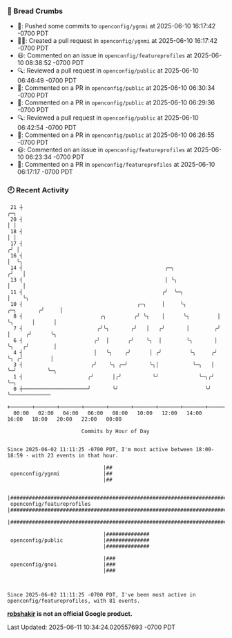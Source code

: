 ### 🍞 Bread Crumbs

 * 🚢: Pushed some commits to `openconfig/ygnmi` at 2025-06-10 16:17:42 -0700 PDT
 * ✍🏼: Created a pull request in `openconfig/ygnmi` at 2025-06-10 16:17:42 -0700 PDT
 * 😃: Commented on an issue in `openconfig/featureprofiles` at 2025-06-10 08:38:52 -0700 PDT
 * 🔍: Reviewed a pull request in  `openconfig/public` at 2025-06-10 06:46:49 -0700 PDT
 * 💬: Commented on a PR in  `openconfig/public` at 2025-06-10 06:30:34 -0700 PDT
 * 💬: Commented on a PR in  `openconfig/public` at 2025-06-10 06:29:36 -0700 PDT
 * 🔍: Reviewed a pull request in  `openconfig/public` at 2025-06-10 06:42:54 -0700 PDT
 * 💬: Commented on a PR in  `openconfig/public` at 2025-06-10 06:26:55 -0700 PDT
 * 😃: Commented on an issue in `openconfig/featureprofiles` at 2025-06-10 06:23:34 -0700 PDT
 * 💬: Commented on a PR in  `openconfig/featureprofiles` at 2025-06-10 06:17:17 -0700 PDT

### 🕘 Recent Activity
```
 21 ┼                                                                            ╭─╮
 20 ┤                                                                            │ │
 18 ┤                                                                            │ │
 17 ┤                                                                           ╭╯ │
 16 ┤                                                                           │  ╰╮
 14 ┤                                              ╭─╮                         ╭╯   │
 13 ┤                                              │ ╰╮                        │    │
 11 ┤                                             ╭╯  ╰─╮                      │    ╰╮
 10 ┤                                     ╭─╮     │     ╰╮          ╭─╮       ╭╯     │
  8 ┤                         ╭╮         ╭╯ ╰╮    │      ╰╮         │ ╰╮      │      │
  7 ┤                        ╭╯╰╮       ╭╯   │   ╭╯       │        ╭╯  │     ╭╯      ╰╮
  6 ┤                       ╭╯  │      ╭╯    ╰╮  │        ╰╮       │   ╰╮   ╭╯        │
  4 ┤                       │   ╰╮    ╭╯      │ ╭╯         ╰╮     ╭╯    ╰╮ ╭╯         │
  3 ┤                      ╭╯    ╰╮ ╭─╯       ╰╮│           ╰─╮   │      ╰─╯          ╰─╮
  1 ┤                     ╭╯      │╭╯          ╰╯             ╰─╮╭╯                     ╰─╮
  0 ┼─────────────────────╯       ╰╯                            ╰╯                        ╰─────────────
    +───────+───────+───────+───────+───────+───────+───────+───────+───────+───────+───────+───────+────
  00:00   02:00   04:00   06:00   08:00   10:00   12:00   14:00   16:00   18:00   20:00   22:00   00:00   

						Commits by Hour of Day


Since 2025-06-02 11:11:25 -0700 PDT, I'm most active between 18:00-18:59 - with 23 events in that hour.

```



```
                               |##
 openconfig/ygnmi              |##
                               |##

                               |#################################################################################
 openconfig/featureprofiles    |#################################################################################
                               |#################################################################################

                               |##############
 openconfig/public             |##############
                               |##############

                               |###
 openconfig/gnoi               |###
                               |###



Since 2025-06-02 11:11:25 -0700 PDT, I've been most active in openconfig/featureprofiles, with 81 events.

```
**[robshakir](mailto:robjs@google.com) is not an official Google product.**  


Last Updated: 2025-06-11 10:34:24.020557693 -0700 PDT
